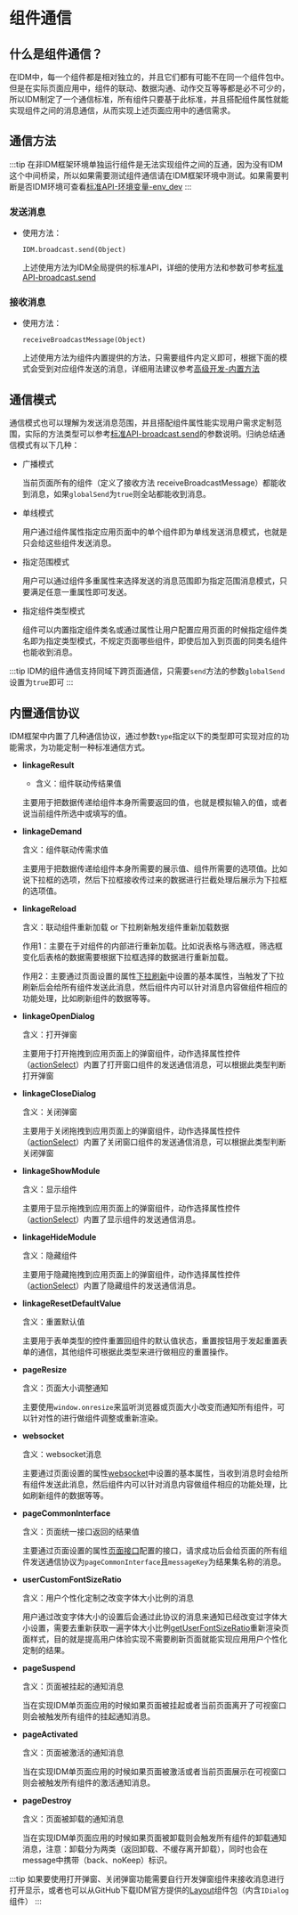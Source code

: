 # 组件通信
## 什么是组件通信？
在IDM中，每一个组件都是相对独立的，并且它们都有可能不在同一个组件包中。但是在实际页面应用中，组件的联动、数据沟通、动作交互等等都是必不可少的，所以IDM制定了一个通信标准，所有组件只要基于此标准，并且搭配组件属性就能实现组件之间的消息通信，从而实现上述页面应用中的通信需求。

## 通信方法
  :::tip
  在非IDM框架环境单独运行组件是无法实现组件之间的互通，因为没有IDM这个中间桥梁，所以如果需要测试组件通信请在IDM框架环境中测试。如果需要判断是否IDM环境可查看[标准API-环境变量-env_dev](../coreapi/variables.md#env-dev)
  :::
### 发送消息
- 使用方法：

  `IDM.broadcast.send(Object)`

  上述使用方法为IDM全局提供的标准API，详细的使用方法和参数可参考[标准API-broadcast.send](../coreapi/api.md#send)

### 接收消息
- 使用方法：

  `receiveBroadcastMessage(Object)`

  上述使用方法为组件内置提供的方法，只需要组件内定义即可，根据下面的模式会受到对应组件发送的消息，详细用法建议参考[高级开发-内置方法](./builtin.md#receivebroadcastmessage)
## 通信模式
通信模式也可以理解为发送消息范围，并且搭配组件属性能实现用户需求定制范围，实际的方法类型可以参考[标准API-broadcast.send](../coreapi/api.md#send)的参数说明。归纳总结通信模式有以下几种：

- 广播模式

  当前页面所有的组件（定义了接收方法 receiveBroadcastMessage）都能收到消息，如果`globalSend`为`true`则全站都能收到消息。
- 单线模式

  用户通过组件属性指定应用页面中的单个组件即为单线发送消息模式，也就是只会给这些组件发送消息。
- 指定范围模式
  
  用户可以通过组件多重属性来选择发送的消息范围即为指定范围消息模式，只要满足任意一重属性即可发送。
- 指定组件类型模式

  组件可以内置指定组件类名或通过属性让用户配置应用页面的时候指定组件类名即为指定类型模式，不规定页面哪些组件，即使后加入到页面的同类名组件也能收到消息。
  
:::tip
IDM的组件通信支持同域下跨页面通信，只需要`send`方法的参数`globalSend`设置为`true`即可
:::
## 内置通信协议
IDM框架中内置了几种通信协议，通过参数`type`指定以下的类型即可实现对应的功能需求，为功能定制一种标准通信方式。
- **linkageResult**

  - 含义：组件联动传结果值

  主要用于把数据传递给组件本身所需要返回的值，也就是模拟输入的值，或者说当前组件所选中或填写的值。
- **linkageDemand**

  含义：组件联动传需求值

  主要用于把数据传递给组件本身所需要的展示值、组件所需要的选项值。比如说下拉框的选项，然后下拉框接收传过来的数据进行拦截处理后展示为下拉框的选项值。
- **linkageReload**

  含义：联动组件重新加载 or 下拉刷新触发组件重新加载数据

  作用1：主要在于对组件的内部进行重新加载。比如说表格与筛选框，筛选框变化后表格的数据需要根据下拉框选择的数据进行重新加载。

  作用2：主要通过页面设置的属性[下拉刷新](../guide/developtool.md#下拉刷新)中设置的基本属性，当触发了下拉刷新后会给所有组件发送此消息，然后组件内可以针对消息内容做组件相应的功能处理，比如刷新组件的数据等等。
  
- **linkageOpenDialog**

  含义：打开弹窗

  主要用于打开拖拽到应用页面上的弹窗组件，动作选择属性控件（[actionSelect](./attributes.md#actionselect)）内置了打开窗口组件的发送通信消息，可以根据此类型判断打开弹窗
- **linkageCloseDialog**

  含义：关闭弹窗

  主要用于关闭拖拽到应用页面上的弹窗组件，动作选择属性控件（[actionSelect](./attributes.md#actionselect)）内置了关闭窗口组件的发送通信消息，可以根据此类型判断关闭弹窗
- **linkageShowModule**

  含义：显示组件

  主要用于显示拖拽到应用页面上的弹窗组件，动作选择属性控件（[actionSelect](./attributes.md#actionselect)）内置了显示组件的发送通信消息。
- **linkageHideModule**

  含义：隐藏组件

  主要用于隐藏拖拽到应用页面上的弹窗组件，动作选择属性控件（[actionSelect](./attributes.md#actionselect)）内置了隐藏组件的发送通信消息。
- **linkageResetDefaultValue**

  含义：重置默认值

  主要用于表单类型的控件重置回组件的默认值状态，重置按钮用于发起重置表单的通信，其他组件可根据此类型来进行做相应的重置操作。

- **pageResize**

  含义：页面大小调整通知
  
  主要使用`window.onresize`来监听浏览器或页面大小改变而通知所有组件，可以针对性的进行做组件调整或重新渲染。

- **websocket**

  含义：websocket消息
  
  主要通过页面设置的属性[websocket](../guide/developtool.md#websocket)中设置的基本属性，当收到消息时会给所有组件发送此消息，然后组件内可以针对消息内容做组件相应的功能处理，比如刷新组件的数据等等。

- **pageCommonInterface**

  含义：页面统一接口返回的结果值
  
  主要通过页面设置的属性[页面接口](../guide/developtool.md#页面接口子表interfacelist)配置的接口，请求成功后会给页面的所有组件发送通信协议为`pageCommonInterface`且`messageKey`为结果集名称的消息。

- **userCustomFontSizeRatio**

  含义：用户个性化定制之改变字体大小比例的消息
  
  用户通过改变字体大小的设置后会通过此协议的消息来通知已经改变过字体大小设置，需要去重新获取一遍字体大小比例[getUserFontSizeRatio](../coreapi/api.md#getuserfontsizeratio)重新渲染页面样式，目的就是提高用户体验实现不需要刷新页面就能实现应用用户个性化定制的结果。

- **pageSuspend**

  含义：页面被挂起的通知消息
  
  当在实现IDM单页面应用的时候如果页面被挂起或者当前页面离开了可视窗口则会被触发所有组件的挂起通知消息。

- **pageActivated**

  含义：页面被激活的通知消息
  
  当在实现IDM单页面应用的时候如果页面被激活或者当前页面展示在可视窗口则会被触发所有组件的激活通知消息。

- **pageDestroy**

  含义：页面被卸载的通知消息
  
  当在实现IDM单页面应用的时候如果页面被卸载则会触发所有组件的卸载通知消息，注意：卸载分为两类（返回卸载、不缓存离开卸载），同时也会在message中携带（back、noKeep）标识。

:::tip
如果要使用打开弹窗、关闭弹窗功能需要自行开发弹窗组件来接收消息进行打开显示，或者也可以从GitHub下载IDM官方提供的[Layout](https://github.com/yunit-code/layout)组件包（内含`IDialog`组件）
:::